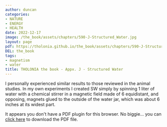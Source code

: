 ```yaml
---
author: duncan
categories:
- NATURE
- ENERGY
- HEALTH
date: 2022-12-17
image: /the_book/assets/chapters/590-J-Structured_Water.jpg
layout: page
pdf: https://tholonia.github.io/the_book/assets/chapters/590-J-Structured_Water.pdf
DEL: the_book
tags:
- magnetism
- water
title: THOLONIA the book - Appx. J - Structured Water
---
```


I personally experienced similar results to those reviewed in the animal studies.  In my own experiments I created SW simply by spinning 1 liter of water with a chemical stirrer in a magnetic field made of 6 equidistant, and opposing, magnets glued to the outside of the water jar, which was about 6 inches at its widest part.  

<!--more-->

<object data='{{ page.pdf }}#zoom=100%' width='100%' height='1000' type='application/pdf'><p>It appears you don't have a PDF plugin for this browser. No biggie... you can <a href='{{ page.pdf }}'> click here</a> to download the PDF file.</p></object>